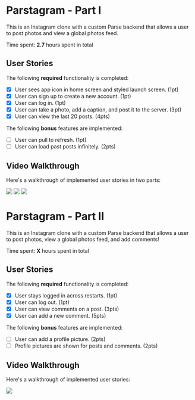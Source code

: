 # Parstagram - Part I

This is an Instagram clone with a custom Parse backend that allows a user to post photos and view a global photos feed.

Time spent: **2.7** hours spent in total

## User Stories

The following **required** functionality is completed:

- [x] User sees app icon in home screen and styled launch screen. (1pt)
- [x] User can sign up to create a new account. (1pt)
- [x] User can log in. (1pt)
- [x] User can take a photo, add a caption, and post it to the server. (3pt)
- [x] User can view the last 20 posts. (4pts)

The following **bonus** features are implemented:

- [ ] User can pull to refresh. (1pt)
- [ ] User can load past posts infinitely. (2pts)

## Video Walkthrough

Here's a walkthrough of implemented user stories in two parts:

<img src='https://media.giphy.com/media/BMlcfGsg6G2soy2lbR/giphy.gif' />
<img src='https://media.giphy.com/media/AnecIK5kcN5UpqkcZP/giphy.gif' />
<img src='https://media.giphy.com/media/3b9ieHthv7IhV4Ahmz/giphy.gif' />

# Parstagram - Part II

This is an Instagram clone with a custom Parse backend that allows a user to post photos, view a global photos feed, and add comments!

Time spent: **X** hours spent in total

## User Stories

The following **required** functionality is completed:

- [x] User stays logged in across restarts. (1pt)
- [x] User can log out. (1pt)
- [x] User can view comments on a post. (3pts)
- [x] User can add a new comment. (5pts)

The following **bonus** features are implemented:

- [ ] User can add a profile picture. (2pts)
- [ ] Profile pictures are shown for posts and comments. (2pts)

## Video Walkthrough

Here's a walkthrough of implemented user stories:

<img src='https://media.giphy.com/media/fCVEiQbtVIE9WR43fZ/giphy.gif' />
<img scr='https://media.giphy.com/media/hAhZIwF4I6iLG44AHA/giphy.gif' />
